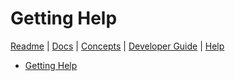# Getting Help

[Readme](../README.md) | [Docs](Documentation.md) | [Concepts](concepts.md) | [Developer Guide](For_Developers.md) | [Help](help.md) 

- [Getting Help](#getting-help)

